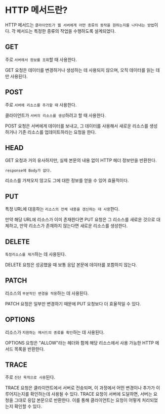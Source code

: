 # HTTP 메서드란?
HTTP 메서드는 `클라이언트가 웹 서버에게 어떤 종류의 동작을 원하는지를 나타내는 방법`이다. 각 메서드는 특정한 종류의 작업을 수행하도록 설계되었다.

## GET
주로 `서버에서 정보를 조회`할 때 사용한다.

GET 요청은 데이터를 변경하거나 생성하는 데 사용되지 않으며, 오직 데이터를 읽는 데만 사용된다.

## POST
주로 `서버에 리소스를 추가할 때` 사용한다.

클라이언트가 `서버의 리소스를 생성`하려고 할 때 사용한다.

POST 요청은 서버에게 데이터를 보내고, 그 데이터를 사용해서 새로운 리소스를 생성하거나 기존 리소스를 업데이트하라는 요청을 한다.

## HEAD
GET 요청과 거의 유사하지만, 실제 본문의 내용 없이 HTTP 헤더 정보만을 반환한다.

`response에 Body가 없다.`

리소스를 가져오지 않고도 그에 대한 정보를 얻을 수 있어 효율적이다.

## PUT
특정 URL에 대응하는 `리소스의 전체 내용을 갱신하는 데 사용`한다.

만약 해당 URL에 리소스가 이미 존재한다면 PUT 요청은 그 리소스를 새로운 것으로 대체하고, 만약 리소스가 존재하지 않는다면 새로운 리소스를 생성한다.

## DELETE
`특정리소스를 제거`하는 데 사용된다.

DELETE 요청은 성공했을 때 보통 응답 본문에 데이터를 포함하지 않는다.

## PATCH
리소스의 `부분적인 변경을 적용`하는 데 사용된다.

PATCH 요청은 일부만 변경하기 때문에 PUT 요청보다 더 효율적일 수 있다.

## OPTIONS
리소스가 `지원하는 메서드의 종류를 확인`하는 데 사용된다.

OPTIONS 요청은 "ALLOW"라는 헤더와 함께 해당 리소스에서 사용 가능한 HTTP 메서드 목록을 반환한다.

## TRACE 
주로 `진단 목적으로 사용`된다.

TRACE 요청은 클라이언트에서 서버로 전송되며, 이 과정에서 어떤 변경이나 추가가 이루어지는지를 확인하는데 사용될 수 있다. TRACE 요청이 서버에 도달하면, 서버는 요청을 그대로 응답 본문으로 반환한다. 이를 통해 클라이언트는 요청이 어떻게 처리되었는지 확인할 수 있다.
